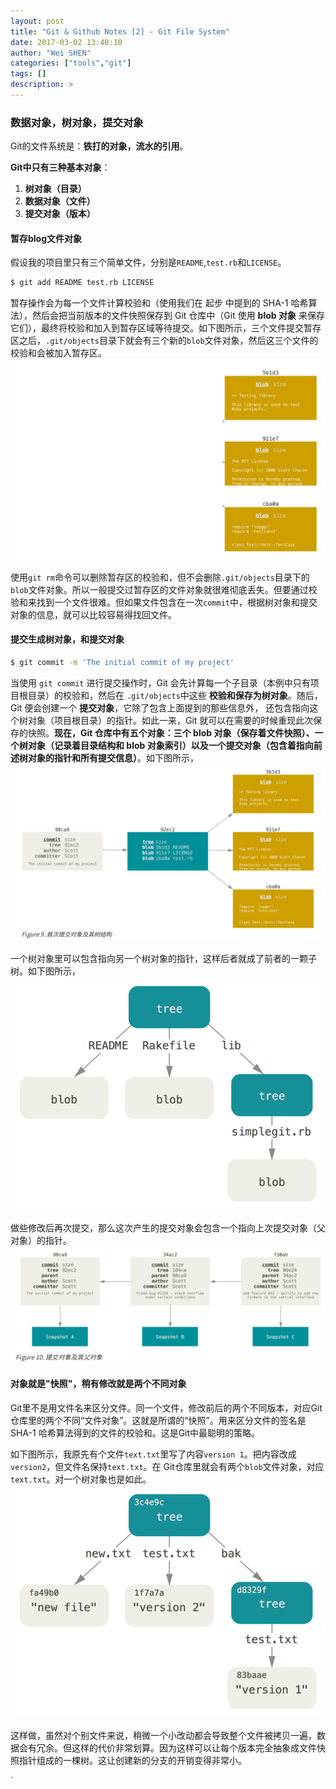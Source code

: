```yaml
---
layout: post
title: "Git & Github Notes [2] - Git File System"
date: 2017-03-02 13:48:10
author: "Wei SHEN"
categories: ["tools","git"]
tags: []
description: >
---
```


### 数据对象，树对象，提交对象
Git的文件系统是：**铁打的对象，流水的引用**。

**Git中只有三种基本对象**：
1. **树对象（目录）**
2. **数据对象（文件）**
3. **提交对象（版本）**

#### 暂存blog文件对象
假设我的项目里只有三个简单文件，分别是`README`,`test.rb`和`LICENSE`。
```bash
$ git add README test.rb LICENSE
```
暂存操作会为每一个文件计算校验和（使用我们在 起步 中提到的 SHA-1 哈希算法），然后会把当前版本的文件快照保存到 Git
仓库中（Git 使用 **blob 对象** 来保存它们），最终将校验和加入到暂存区域等待提交。如下图所示，三个文件提交暂存区之后，`.git/objects`目录下就会有三个新的`blob`文件对象，然后这三个文件的校验和会被加入暂存区。
![dataObject](/images/githubNotes2/dataObject.png)

使用`git rm`命令可以删除暂存区的校验和，但不会删除`.git/objects`目录下的`blob`文件对象。所以一般提交过暂存区的文件对象就很难彻底丢失。但要通过校验和来找到一个文件很难。但如果文件包含在一次`commit`中，根据树对象和提交对象的信息，就可以比较容易得找回文件。

#### 提交生成树对象，和提交对象
```bash
$ git commit -m 'The initial commit of my project'
```
当使用 `git commit` 进行提交操作时，Git 会先计算每一个子目录（本例中只有项目根目录）的校验和，然后在
`.git/objects`中这些 **校验和保存为树对象**。随后，Git 便会创建一个 **提交对象**，它除了包含上面提到的那些信息外，
还包含指向这个树对象（项目根目录）的指针。如此一来，Git 就可以在需要的时候重现此次保存的快照。**现在，Git 仓库中有五个对象：三个 blob 对象（保存着文件快照）、一个树对象（记录着目录结构和 blob 对象索引）以及一个提交对象（包含着指向前述树对象的指针和所有提交信息）**。如下图所示，
![treeObject](/images/githubNotes2/treeObject.png)

一个树对象里可以包含指向另一个树对象的指针，这样后者就成了前者的一颗子树。如下图所示，
![structure0](/images/githubNotes2/gitDataStructure0.png)

做些修改后再次提交，那么这次产生的提交对象会包含一个指向上次提交对象（父对象）的指针。
![commitHistory](/images/githubNotes2/commitHistory.png)

#### 对象就是"快照"，稍有修改就是两个不同对象
Git里不是用文件名来区分文件。同一个文件，修改前后的两个不同版本，对应Git仓库里的两个不同“文件对象”。这就是所谓的“快照”。用来区分文件的签名是SHA-1 哈希算法得到的文件的校验和。这是Git中最聪明的策略。

如下图所示，我原先有个文件`text.txt`里写了内容`version 1`。把内容改成`version2`，但文件名保持`text.txt`。在
Git仓库里就会有两个`blob`文件对象，对应`text.txt`。对一个树对象也是如此。
![structure1](/images/githubNotes2/gitDataStructure1.png)

这样做，虽然对个别文件来说，稍微一个小改动都会导致整个文件被拷贝一遍，数据会有冗余。但这样的代价非常划算。因为这样可以让每个版本完全抽象成文件快照指针组成的一棵树。这让创建新的分支的开销变得非常小。

`
